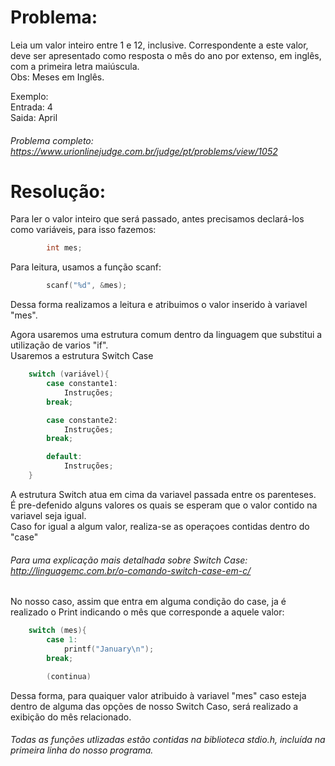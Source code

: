 # Problema:

Leia um valor inteiro entre 1 e 12, inclusive. Correspondente a este valor, deve ser apresentado como resposta o mês do ano por extenso, em inglês, com a primeira letra maiúscula.\
Obs: Meses em Inglês.

Exemplo:\
	Entrada: 4\
	Saida: April

###### Problema completo: https://www.urionlinejudge.com.br/judge/pt/problems/view/1052

# Resolução:

Para ler o valor inteiro que será passado, antes precisamos declará-los como variáveis, para isso fazemos:
```c
        int mes;
```

Para leitura, usamos a função scanf:
```c
        scanf("%d", &mes);
```
Dessa forma realizamos a leitura e atribuimos o valor inserido à variavel "mes". 

Agora usaremos uma estrutura comum dentro da linguagem que substitui a utilização de varios "if".\
Usaremos a estrutura Switch Case

```c
	switch (variável){
		case constante1:
			Instruções;
		break;

		case constante2:
			Instruções;
		break;

		default:
			Instruções;
	}
```

A estrutura Switch atua em cima da variavel passada entre os parenteses.\
É pre-defenido alguns valores os quais se esperam que o valor contido na variavel seja igual.\
Caso for igual a algum valor, realiza-se as operaçoes contidas dentro do "case"

###### Para uma explicação mais detalhada sobre Switch Case: http://linguagemc.com.br/o-comando-switch-case-em-c/

No nosso caso, assim que entra em alguma condição do case, ja é realizado o Print indicando o mês que corresponde a aquele valor:
```c
	switch (mes){
		case 1:
			printf("January\n");
		break;

		(continua)

```

Dessa forma, para quaiquer valor atribuido à variavel "mes" caso esteja dentro de alguma das opções de nosso Switch Caso, será realizado a exibição do mês relacionado.

###### Todas as funções utlizadas estão contidas na biblioteca stdio.h, incluída na primeira linha do nosso programa.


